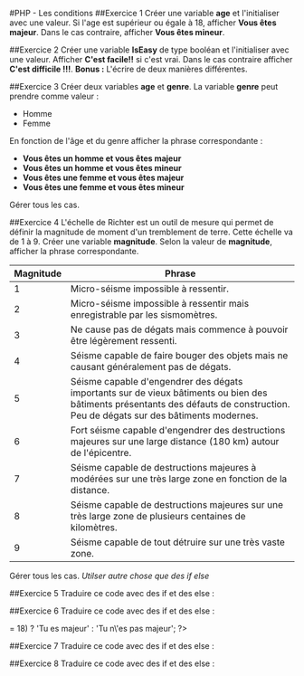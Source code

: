 #PHP - Les conditions
##Exercice 1
Créer une variable **age** et l'initialiser avec une valeur.
Si l'age est supérieur ou égale à 18, afficher **Vous êtes majeur**. Dans le cas contraire, afficher **Vous êtes mineur**.

##Exercice 2
Créer une variable **IsEasy** de type booléan et l'initialiser avec une valeur.
Afficher **C'est facile!!** si c'est vrai. Dans le cas contraire afficher **C'est difficile !!!**.
**Bonus :** L'écrire de deux manières différentes.

##Exercice 3
Créer deux variables **age** et **genre**. La variable **genre** peut prendre comme valeur :
- Homme
- Femme

En fonction de l'âge et du genre afficher la phrase correspondante :
- **Vous êtes un homme et vous êtes majeur**
- **Vous êtes un homme et vous êtes mineur**
- **Vous êtes une femme et vous êtes majeur**
- **Vous êtes une femme et vous êtes mineur**

Gérer tous les cas.

##Exercice 4
L'échelle de Richter est un outil de mesure qui permet de définir la magnitude de moment d'un tremblement de terre. Cette échelle va de 1 à 9.
Créer une variable **magnitude**. Selon la valeur de **magnitude**, afficher la phrase correspondante.

Magnitude   |   Phrase
------      |    ---
1           |   Micro-séisme impossible à ressentir.
2           |   Micro-séisme impossible à ressentir mais enregistrable par les sismomètres.
3           |   Ne cause pas de dégats mais commence à pouvoir être légèrement ressenti.
4           |   Séisme capable de faire bouger des objets mais ne causant généralement pas de dégats.
5           |   Séisme capable d'engendrer des dégats importants sur de vieux bâtiments ou bien des bâtiments présentants des défauts de construction. Peu de dégats sur des bâtiments modernes.
6           |   Fort séisme capable d'engendrer des destructions majeures sur une large distance (180 km) autour de l'épicentre.
7           |   Séisme capable de destructions majeures à modérées sur une très large zone en fonction de la distance.
8           |   Séisme capable de destructions majeures sur une très large zone de plusieurs centaines de kilomètres.
9           |   Séisme capable de tout détruire sur une très vaste zone.

Gérer tous les cas.
*Utilser autre chose que des if else*

##Exercice 5
Traduire ce code avec des if et des else :


   <?php
     echo ($maVariable != 'Homme') ? 'C\'est une développeuse !!!' : 'C\'est un développeur !!!';
   ?>

##Exercice 6
Traduire ce code avec des if et des else :


   <?php
     echo ($monAge >= 18) ? 'Tu es majeur' : 'Tu n\'es pas majeur';
   ?>
##Exercice 7
Traduire ce code avec des if et des else :


   <?php
     echo ($maVariable == false) ? 'c\'est pas bon !!!' : 'c\'est ok !!';
   ?>
##Exercice 8
Traduire ce code avec des if et des else :


   <?php
     echo ($maVariable) ? 'c'est ok !!' : 'c'est pas bon !!!';
   ?>